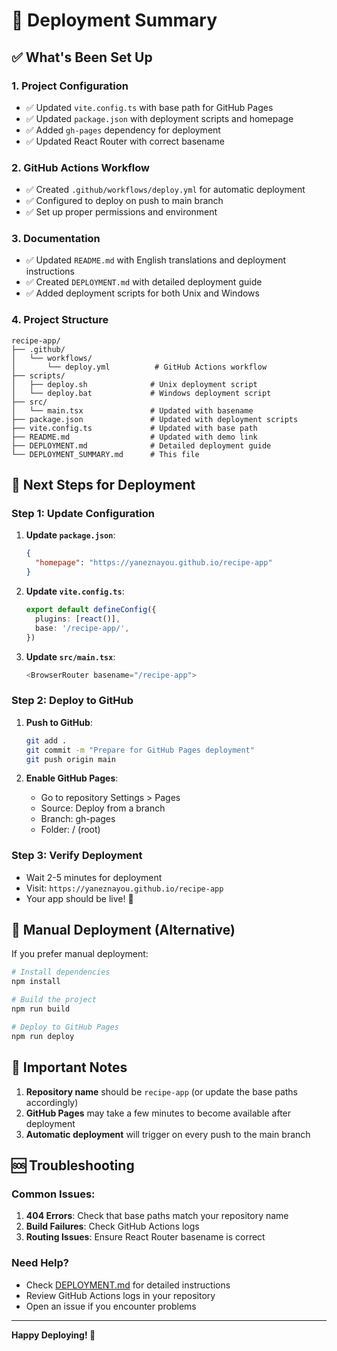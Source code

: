 # 🎯 Deployment Summary

## ✅ What's Been Set Up

### 1. Project Configuration
- ✅ Updated `vite.config.ts` with base path for GitHub Pages
- ✅ Updated `package.json` with deployment scripts and homepage
- ✅ Added `gh-pages` dependency for deployment
- ✅ Updated React Router with correct basename

### 2. GitHub Actions Workflow
- ✅ Created `.github/workflows/deploy.yml` for automatic deployment
- ✅ Configured to deploy on push to main branch
- ✅ Set up proper permissions and environment

### 3. Documentation
- ✅ Updated `README.md` with English translations and deployment instructions
- ✅ Created `DEPLOYMENT.md` with detailed deployment guide
- ✅ Added deployment scripts for both Unix and Windows

### 4. Project Structure
```
recipe-app/
├── .github/
│   └── workflows/
│       └── deploy.yml          # GitHub Actions workflow
├── scripts/
│   ├── deploy.sh              # Unix deployment script
│   └── deploy.bat             # Windows deployment script
├── src/
│   └── main.tsx               # Updated with basename
├── package.json               # Updated with deployment scripts
├── vite.config.ts             # Updated with base path
├── README.md                  # Updated with demo link
├── DEPLOYMENT.md              # Detailed deployment guide
└── DEPLOYMENT_SUMMARY.md      # This file
```

## 🚀 Next Steps for Deployment

### Step 1: Update Configuration
1. **Update `package.json`**:
   ```json
   {
     "homepage": "https://yaneznayou.github.io/recipe-app"
   }
   ```

2. **Update `vite.config.ts`**:
   ```typescript
   export default defineConfig({
     plugins: [react()],
     base: '/recipe-app/',
   })
   ```

3. **Update `src/main.tsx`**:
   ```typescript
   <BrowserRouter basename="/recipe-app">
   ```

### Step 2: Deploy to GitHub
1. **Push to GitHub**:
   ```bash
   git add .
   git commit -m "Prepare for GitHub Pages deployment"
   git push origin main
   ```

2. **Enable GitHub Pages**:
   - Go to repository Settings > Pages
   - Source: Deploy from a branch
   - Branch: gh-pages
   - Folder: / (root)

### Step 3: Verify Deployment
- Wait 2-5 minutes for deployment
- Visit: `https://yaneznayou.github.io/recipe-app`
- Your app should be live! 🎉

## 🔧 Manual Deployment (Alternative)

If you prefer manual deployment:

```bash
# Install dependencies
npm install

# Build the project
npm run build

# Deploy to GitHub Pages
npm run deploy
```

## 📝 Important Notes

1. **Repository name** should be `recipe-app` (or update the base paths accordingly)
2. **GitHub Pages** may take a few minutes to become available after deployment
3. **Automatic deployment** will trigger on every push to the main branch

## 🆘 Troubleshooting

### Common Issues:
1. **404 Errors**: Check that base paths match your repository name
2. **Build Failures**: Check GitHub Actions logs
3. **Routing Issues**: Ensure React Router basename is correct

### Need Help?
- Check [DEPLOYMENT.md](./DEPLOYMENT.md) for detailed instructions
- Review GitHub Actions logs in your repository
- Open an issue if you encounter problems

---

**Happy Deploying! 🚀**
